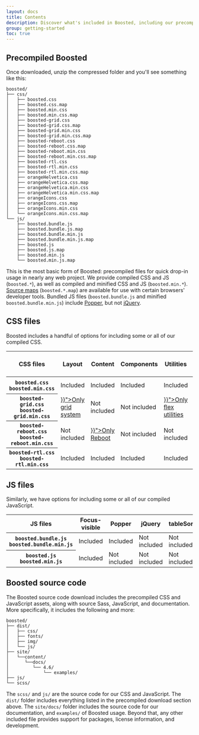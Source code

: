 ```yaml
---
layout: docs
title: Contents
description: Discover what's included in Boosted, including our precompiled and source code flavors. Remember, Boosted's JavaScript plugins require jQuery.
group: getting-started
toc: true
---
```


## Precompiled Boosted

Once downloaded, unzip the compressed folder and you'll see something like this:

<!-- NOTE: This info is intentionally duplicated in the README. Copy any changes made here over to the README too, but be sure to keep in mind to add the `dist` folder. -->

```text
boosted/
├── css/
│   ├── boosted.css
│   ├── boosted.css.map
│   ├── boosted.min.css
│   ├── boosted.min.css.map
│   ├── boosted-grid.css
│   ├── boosted-grid.css.map
│   ├── boosted-grid.min.css
│   ├── boosted-grid.min.css.map
│   ├── boosted-reboot.css
│   ├── boosted-reboot.css.map
│   ├── boosted-reboot.min.css
│   ├── boosted-reboot.min.css.map
│   ├── boosted-rtl.css
│   ├── boosted-rtl.min.css
│   ├── boosted-rtl.min.css.map
│   ├── orangeHelvetica.css
│   ├── orangeHelvetica.css.map
│   ├── orangeHelvetica.min.css
│   ├── orangeHelvetica.min.css.map
│   ├── orangeIcons.css
│   ├── orangeIcons.css.map
│   ├── orangeIcons.min.css
│   └── orangeIcons.min.css.map
└── js/
    ├── boosted.bundle.js
    ├── boosted.bundle.js.map
    ├── boosted.bundle.min.js
    ├── boosted.bundle.min.js.map
    ├── boosted.js
    ├── boosted.js.map
    ├── boosted.min.js
    └── boosted.min.js.map
```

This is the most basic form of Boosted: precompiled files for quick drop-in usage in nearly any web project. We provide compiled CSS and JS (`boosted.*`), as well as compiled and minified CSS and JS (`boosted.min.*`). [Source maps](https://developers.google.com/web/tools/chrome-devtools/javascript/source-maps) (`boosted.*.map`) are available for use with certain browsers' developer tools. Bundled JS files (`boosted.bundle.js` and minified `boosted.bundle.min.js`) include [Popper](https://popper.js.org/), but not [jQuery](https://jquery.com/).

## CSS files

Boosted includes a handful of options for including some or all of our compiled CSS.

<table class="table table-bordered">
  <thead>
    <tr>
      <th scope="col">CSS files</th>
      <th scope="col">Layout</th>
      <th scope="col">Content</th>
      <th scope="col">Components</th>
      <th scope="col">Utilities</th>
      <th scope="col">Right to left support</th>
    </tr>
  </thead>
  <tbody>
    <tr>
      <th scope="row">
        <div><code class="font-weight-normal text-nowrap">boosted.css</code></div>
        <div><code class="font-weight-normal text-nowrap">boosted.min.css</code></div>
      </th>
      <td class="bg-success font-weight-bold">Included</td>
      <td class="bg-success font-weight-bold">Included</td>
      <td class="bg-success font-weight-bold">Included</td>
      <td class="bg-success font-weight-bold">Included</td>
      <td class="bg-light">Not included</td>
    </tr>
    <tr>
      <th scope="row">
        <div><code class="font-weight-normal text-nowrap">boosted-grid.css</code></div>
        <div><code class="font-weight-normal text-nowrap">boosted-grid.min.css</code></div>
      </th>
      <td><a class="text-primary font-weight-bold" href="{{< docsref "/layout/grid" >}}">Only grid system</a></td>
      <td class="bg-light">Not included</td>
      <td class="bg-light">Not included</td>
      <td><a class="text-primary font-weight-bold" href="{{< docsref "/utilities/flex" >}}">Only flex utilities</a></td>
      <td class="bg-light">Not included</td>
    </tr>
    <tr>
      <th scope="row">
        <div><code class="font-weight-normal text-nowrap">boosted-reboot.css</code></div>
        <div><code class="font-weight-normal text-nowrap">boosted-reboot.min.css</code></div>
      </th>
      <td class="bg-light">Not included</td>
      <td><a class="text-primary font-weight-bold" href="{{< docsref "/content/reboot" >}}">Only Reboot</a></td>
      <td class="bg-light">Not included</td>
      <td class="bg-light">Not included</td>
      <td class="bg-light">Not included</td>
    </tr>
    <tr>
      <th scope="row">
        <div><code class="font-weight-normal text-nowrap">boosted-rtl.css</code></div>
        <div><code class="font-weight-normal text-nowrap">boosted-rtl.min.css</code></div>
      </th>
      <td class="bg-success font-weight-bold">Included</td>
      <td class="bg-success font-weight-bold">Included</td>
      <td class="bg-success font-weight-bold">Included</td>
      <td class="bg-success font-weight-bold">Included</td>
      <td class="bg-success font-weight-bold">Included</td>
    </tr>
  </tbody>
</table>

## JS files

Similarly, we have options for including some or all of our compiled JavaScript.

<table class="table table-bordered">
  <thead>
    <tr>
      <th scope="col">JS files</th>
      <th scope="col">Focus-visible</th>
      <th scope="col">Popper</th>
      <th scope="col">jQuery</th>
      <th scope="col">tableSorter</th>
      <th scope="col">Swiper</th>
    </tr>
  </thead>
  <tbody>
    <tr>
      <th scope="row">
        <div><code class="font-weight-normal text-nowrap">boosted.bundle.js</code></div>
        <div><code class="font-weight-normal text-nowrap">boosted.bundle.min.js</code></div>
      </th>
      <td class="bg-success font-weight-bold">Included</td>
      <td class="bg-success font-weight-bold">Included</td>
      <td class="bg-light">Not included</td>
      <td class="bg-light">Not included</td>
      <td class="bg-light">Not included</td>
    </tr>
    <tr>
      <th scope="row">
        <div><code class="font-weight-normal text-nowrap">boosted.js</code></div>
        <div><code class="font-weight-normal text-nowrap">boosted.min.js</code></div>
      </th>
      <td class="bg-success font-weight-bold">Included</td>
      <td class="bg-light">Not included</td>
      <td class="bg-light">Not included</td>
      <td class="bg-light">Not included</td>
      <td class="bg-light">Not included</td>
    </tr>
  </tbody>
</table>

## Boosted source code

The Boosted source code download includes the precompiled CSS and JavaScript assets, along with source Sass, JavaScript, and documentation. More specifically, it includes the following and more:

```text
boosted/
├── dist/
│   ├── css/
│   ├── fonts/
│   ├── img/
│   └── js/
├── site/
│   └──content/
│      └──docs/
│         └── 4.6/
│             └── examples/
├── js/
└── scss/
```

The `scss/` and `js/` are the source code for our CSS and JavaScript. The `dist/` folder includes everything listed in the precompiled download section above. The `site/docs/` folder includes the source code for our documentation, and `examples/` of Boosted usage. Beyond that, any other included file provides support for packages, license information, and development.
